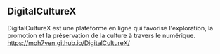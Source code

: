 ## DigitalCultureX

DigitalCultureX est une plateforme en ligne qui favorise l'exploration, la promotion et la préservation de la culture à travers le numérique.
https://moh7ven.github.io/DigitalCultureX/
